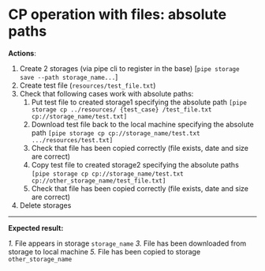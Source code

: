# CP operation with files: absolute paths

**Actions**:

1.	Create 2 storages (via pipe cli to register in the base) [`pipe storage save --path storage_name...`]
2.	Create test file (`resources/test_file.txt`)
3.	Check that following cases work with absolute paths: 
    1.	Put test file to created storage1 specifying the absolute path `[pipe storage cp ../resources/ {test_case} /test_file.txt cp://storage_name/test.txt]`
    2.	Download test file back to the local machine specifying the absolute path `[pipe storage cp cp://storage_name/test.txt .../resources/test.txt]`
    3.	Check that file has been copied correctly (file exists, date and size are correct)
    4.	Copy test file to created storage2 specifying the absolute paths `[pipe storage cp cp://storage_name/test.txt cp://other_storage_name/test_file.txt]`
    5.	Check that file has been copied correctly (file exists, date and size are correct)
4.	Delete storages

***
**Expected result:**

*1.*	File appears in storage `storage_name`
*3.*	File has been downloaded from storage to local machine
*5.*	File has been copied to storage `other_storage_name`